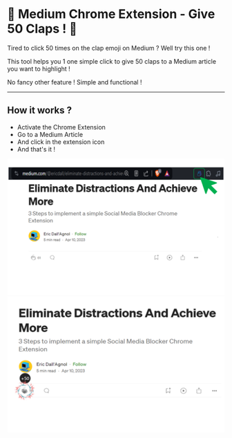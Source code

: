# :clap: Medium Chrome Extension - Give 50 Claps ! :clap:


Tired to click 50 times on the clap emoji on Medium ? Well try this one !

This tool helps you 1 one simple click to give 50 claps to a Medium article you want to highlight !

No fancy other feature ! Simple and functional !

---
## How it works ?

- Activate the Chrome Extension
- Go to a Medium Article
- And click in the extension icon
- And that's it !

![Image1](TutorialImage1.png)
![Image2](TutorialImage2.png)
